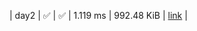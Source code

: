 |    day2 | :white_check_mark: | :white_check_mark: |  1.119 ms |      992.48 KiB |  [link](https://github.com/jake484/adventofcode/blob/master/2023/day2.jl)  |
